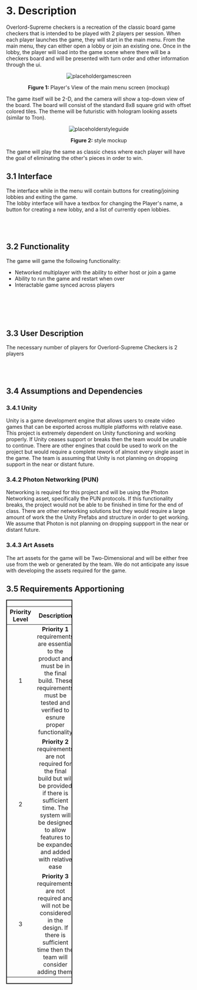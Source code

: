 # 3. Description
Overlord-Supreme checkers is a recreation of the classic board game checkers that is intended to be played with 2 players per session. When each player launches the game, they will start in the main menu. From the main menu, they can either open a lobby or join an existing one. Once in the lobby, the player will load into the game scene where there will be a checkers board and will be presented with turn order and other information through the ui.

<div id = figure1 style="text-align:center">

![placeholdergamescreen](placeholdergamescreen.png)

**Figure 1:** Player's View of the main menu screen (mockup)
</div>

The game itself will be 2-D, and the camera will show a top-down view of the board. The board will consist of the standard 8x8 square grid with offset colored tiles. The theme will be futuristic with hologram looking assets (similar to Tron).

<div id = figure2 style="text-align:center">

![placeholderstyleguide](placeholderstyleguide.png)

**Figure 2:**  style mockup
</div>

The game will play the same as classic chess where each player will have the goal of eliminating the other's pieces in order to win.

## 3.1 Interface
The interface while in the menu will contain buttons for creating/joining lobbies and exiting the game.<br />
The lobby interface will have a textbox for changing the Player's name, a button for creating a new lobby, and a list of currently open lobbies.
<br />
<br />
<br />
<br />

## 3.2 Functionality
The game will game the following functionality:
- Networked multiplayer with the ability to either host or join a game
- Ability to run the game and restart when over
- Interactable game synced across players

<br />
<br />
<br />
<br />

## 3.3 User Description
The necessary number of players for Overlord-Supreme Checkers is 2 players
<br />
<br />
<br />
<br />

## 3.4 Assumptions and Dependencies
### 3.4.1 Unity
Unity is a game development engine that allows users to create video games that can be exported across multiple platforms with relative ease. This project is extremely dependent on Unity functioning and working properly. If Unity ceases support or breaks then the team would be unable to continue. There are other engines that could be used to work on the project but would require a complete rework of almost every single asset in the game. The team is assuming that Unity is not planning on dropping support in the near or distant future.

### 3.4.2 Photon Networking (PUN)
Networking is required for this project and will be using the Photon Networking asset, specifically the PUN protocols. If this functionality breaks, the project would not be able to be finished in time for the end of class. There are other networking solutions but they would require a large amount of work the the Unity Prefabs and structure in order to get working. We assume that Photon is not planning on dropping suppport in the near or distant future.

### 3.4.3 Art Assets
The art assets for the game will be Two-Dimensional and will be either free use from the web or generated by the team. We do not anticipate any issue with developing the assets required for the game.

## 3.5 Requirements Apportioning
<div id = "PriorityTable" style="width:35%; border:2px solid">

| Priority Level | Description |
|:--------------:|:-----------:|
| 1 | **Priority 1** requirements are essential to the product and must be in the final build. These requirements must be tested and verified to esnure proper functionality |
| 2 | **Priority 2** requirements are not required for the final build but will be provided if there is sufficient time. The system will be designed to allow features to be expanded and added with relative ease |
| 3 | **Priority 3** requirements are not required and will not be considered in the design. If there is sufficient time then the team will consider adding them.

</div>